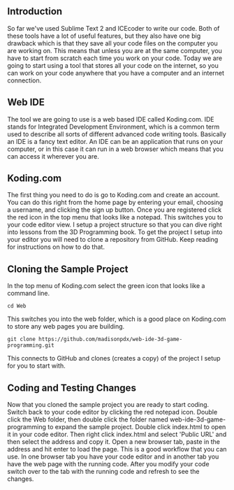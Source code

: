 Introduction
------------

So far we've used Sublime Text 2 and ICEcoder to write our code. Both of these tools have a lot of useful features, but
they also have one big drawback which is that they save all your code files on the computer you are working on. This
means that unless you are at the same computer, you have to start from scratch each time you work on your code. Today
we are going to start using a tool that stores all your code on the internet, so you can work on your code anywhere that
you have a computer and an internet connection.

Web IDE
-------

The tool we are going to use is a web based IDE called Koding.com. IDE stands for Integrated Development Environment,
which is a common term used to describe all sorts of different advanced code writing tools. Basically an IDE is a
fancy text editor. An IDE can be an application that runs on your computer, or in this case it can run in a web browser
which means that you can access it wherever you are.


Koding.com
----------

The first thing you need to do is go to Koding.com and create an account. You can do this right from the home page by
entering your email, choosing a username, and clicking the sign up button. Once you are registered click the red icon
in the top menu that looks like a notepad. This switches you to your code editor view. I setup a project
structure so that you can dive right into lessons from the 3D Programming book. To get the project I setup into your
editor you will need to clone a repository from GitHub. Keep reading for instructions on how to do that.

Cloning the Sample Project
--------------------------

In the top menu of Koding.com select the green icon that looks like a command line.

```
cd Web
```

This switches you into the web folder, which is a good place on Koding.com to store any web pages you are building.

```
git clone https://github.com/madisonpdx/web-ide-3d-game-programming.git
```

This connects to GitHub and clones (creates a copy) of the project I setup for you to start with.

Coding and Testing Changes
--------------------------

Now that you cloned the sample project you are ready to start coding. Switch back to your code editor by clicking the
red notepad icon. Double click the Web folder, then double click the folder named web-ide-3d-game-programming to expand
the sample project. Double click index.html to open it in your code editor. Then right click index.html and select
'Public URL' and then select the address and copy it. Open a new browser tab, paste in the address and hit enter to load 
the page. This is a good workflow that you can use. In one browser tab you
have your code editor and in another tab you have the web page with the running code. After you modify your code
switch over to the tab with the running code and refresh to see the changes.